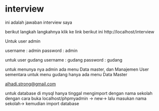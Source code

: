 # interview
ini adalah jawaban interview saya 

berikut langkah langkahnya
klik ke link berikut ini http://localhost/interview

Untuk user admin

username : admin
password : admin

untuk user gudang
username : gudang
password : gudang

untuk menunya nya admin ada menu Data master, dan Manajemen User
sementara untuk menu gudang hanya ada menu Data Master

alhadi.strong@gmail.com

untuk database di mysql hanya tinggal mengimport dengan nama sekolah dengan cara
buka localhost/phpmyadmin -> new-> lalu masukan nama sekolah-> kemudian import database
